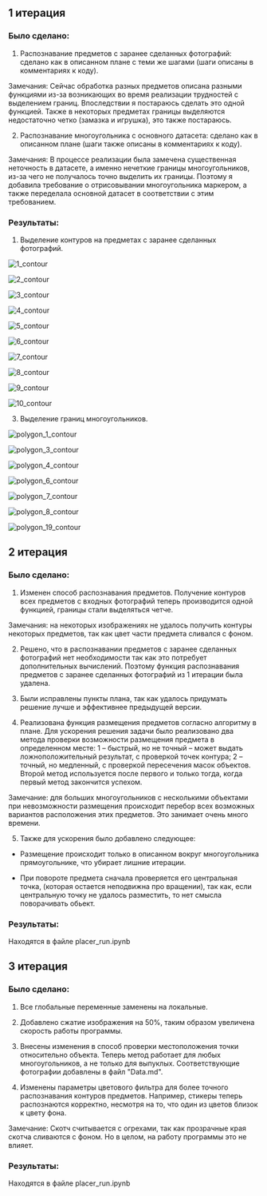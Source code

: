 ## 1 итерация
### Было сделано:
1.	Распознавание предметов с заранее сделанных фотографий: сделано как в описанном плане с теми же шагами (шаги описаны в комментариях к коду).

Замечания: 
Сейчас обработка разных предметов описана разными функциями из-за возникающих во время реализации трудностей с выделением границ. Впоследствии я постараюсь сделать это одной функцией.
Также в некоторых предметах границы выделяются недостаточно четко (замазка и игрушка), это также постараюсь.

2.	Распознавание многоугольника с основного датасета: сделано как в описанном плане (шаги также описаны в комментариях к коду).

Замечания:
В процессе реализации была замечена существенная неточность в датасете, а именно нечеткие границы многоугольников, из-за чего не получалось точно выделить их границы. Поэтому я добавила требование о отрисовывании многоугольника маркером, а также переделала основной датасет в соответствии с этим требованием.

### Результаты:
1. Выделение контуров на предметах с заранее сделанных фотографий.

![1_contour](https://user-images.githubusercontent.com/72768554/197344979-afda431f-7e81-4b61-b7bd-4df5e1eab351.png)

![2_contour](https://user-images.githubusercontent.com/72768554/197344989-ac5395b5-acf8-49e7-9cad-6e7e632e0cae.png)

![3_contour](https://user-images.githubusercontent.com/72768554/197344995-03d677e4-b4d2-4342-a3ef-ee1d905892ab.png)

![4_contour](https://user-images.githubusercontent.com/72768554/197345000-0fce7908-69cf-4df5-ae34-2607458aab53.png)

![5_contour](https://user-images.githubusercontent.com/72768554/197345005-01e72376-ed07-44d1-bdd5-f39d62f73862.png)

![6_contour](https://user-images.githubusercontent.com/72768554/197345013-7fae247b-690a-4c2c-b771-7af16b6033d5.png)

![7_contour](https://user-images.githubusercontent.com/72768554/197345018-b8f8f3f7-b7bc-48ea-a530-3137650cad00.png)

![8_contour](https://user-images.githubusercontent.com/72768554/197345023-67c3efcd-d9cb-4bcf-a28a-fae99cf1e580.png)

![9_contour](https://user-images.githubusercontent.com/72768554/197345037-ac68b5f7-a615-41bb-9a09-cc7799e5c30e.png)

![10_contour](https://user-images.githubusercontent.com/72768554/197345040-ba59c778-4e8b-4c60-b51d-e96a23e7d805.png)


3. Выделение границ многоугольников.

![polygon_1_contour](https://user-images.githubusercontent.com/72768554/197345087-7b084e3d-aef5-405f-8c8d-c8a98eeae186.png)

![polygon_3_contour](https://user-images.githubusercontent.com/72768554/197345241-246fd183-7304-4960-a515-21d9dcf2e030.png)

![polygon_4_contour](https://user-images.githubusercontent.com/72768554/197345244-51694666-ace0-4852-b3bd-ed956fc90b1f.png)

![polygon_6_contour](https://user-images.githubusercontent.com/72768554/197345265-92ef15d2-e7af-4e83-8ca7-f85d4beb4834.png)

![polygon_7_contour](https://user-images.githubusercontent.com/72768554/197345271-5331358f-2a3a-4a5a-8377-b9f88f4f7a3a.png)

![polygon_8_contour](https://user-images.githubusercontent.com/72768554/197345291-89f7c47b-6e4c-4cc3-8d42-b1be833cccc4.png)

![polygon_19_contour](https://user-images.githubusercontent.com/72768554/197345325-fe421910-ee2b-4090-b97b-70f987b6cfcb.png)

## 2 итерация
### Было сделано:
1.  Изменен способ распознавания предметов. Получение контуров всех предметов с входных фотографий теперь производится одной функцией, границы стали выделяться четче.

Замечания: на некоторых изображениях не удалось получить контуры некоторых предметов, так как цвет части предмета сливался с фоном.  

2.  Решено, что в распознавании предметов с заранее сделанных фотографий нет необходимости так как это потребует дополнительных вычислений. Поэтому функция распознавания предметов с заранее сделанных фотографий из 1 итерации была удалена.

3.  Были исправлены пункты плана, так как удалось придумать решение лучше и эффективнее предыдущей версии.

4.  Реализована функция размещения предметов согласно алгоритму в плане. Для ускорения решения задачи было реализовано два метода проверки возможности размещения предмета в определенном месте: 1 – быстрый, но не точный – может выдать ложноположительный результат, с проверкой точек контура; 2 – точный, но медленный, с проверкой пересечения масок объектов. Второй метод используется после первого и только тогда, когда первый метод закончится успехом.

Замечание: для больших многоугольников с несколькими объектами при невозможности размещения происходит перебор всех возможных вариантов расположения этих предметов. Это занимает очень много времени.

5.  Также для ускорения было добавлено следующее:

- Размещение происходит только в описанном вокруг многоугольника прямоугольнике, что убирает лишние итерации.

- При повороте предмета сначала проверяется его центральная точка, (которая остается неподвижна про вращении), так как, если центральную точку не удалось разместить, то нет смысла поворачивать обьект.

### Результаты:
Находятся в файле placer_run.ipynb

## 3 итерация
### Было сделано:
1. Все глобальные переменные заменены на локальные.

2. Добавлено сжатие изображения на 50%, таким образом увеличена скорость работы программы.

3. Внесены изменения в способ проверки местоположения точки относительно объекта. Теперь метод работает для любых многоугольников, а не только для выпуклых. Соответствующие фотографии добавлены в файл "Data.md".

4. Изменены параметры цветового фильтра для более точного распознавания контуров предметов. Например, стикеры теперь распознаются корректно, несмотря на то, что один из цветов близок к цвету фона.

Замечание: Скотч считывается с огрехами, так как прозрачные края скотча сливаются с фоном. Но в целом, на работу программы это не влияет.

### Результаты:
Находятся в файле placer_run.ipynb
